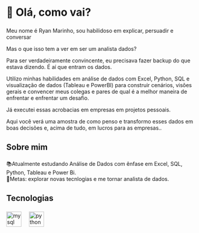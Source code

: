 <h1 align="left">👋 Olá, como vai?</h1>

###

<p align="left">Meu nome é Ryan Marinho, sou habilidoso em explicar, persuadir e conversar

Mas o que isso tem a ver em ser um analista dados?

Para ser verdadeiramente convincente, eu precisava fazer backup do que estava dizendo. É aí que entram os dados.

Utilizo minhas habilidades em análise de dados com Excel, Python, SQL e visualização de dados (Tableau e PowerBI) para construir cenários, visões gerais e convencer meus colegas e pares de qual é a melhor maneira de enfrentar e enfrentar um desafio.

Já executei essas acrobacias em empresas em projetos pessoais.

Aqui você verá uma amostra de como penso e transformo esses dados em boas decisões e, acima de tudo, em lucros para as empresas..</p>

###

<h2 align="left">Sobre mim</h2>

###

<p align="left">📚Atualmente estudando Análise de Dados com ênfase em Excel, SQL, Python, Tableau e Power Bi.<br>🎯Metas: explorar novas tecnlogias e me tornar analista de dados.</p>

###

<h2 align="left">Tecnologias</h2>

###

<div align="left">
  <img src="https://cdn.jsdelivr.net/gh/devicons/devicon/icons/mysql/mysql-original.svg" height="40" alt="mysql logo"  />
  <img width="12" />
  <img src="https://cdn.jsdelivr.net/gh/devicons/devicon/icons/python/python-original.svg" height="40" alt="python logo"  />
</div>

###
